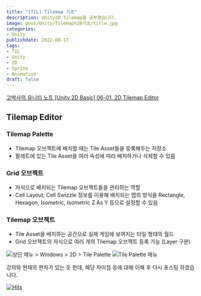 ```yaml
---
title: "[TIL] Tilemap 기초"
description: Unity2D Tilemap을 공부했습니다.
image: post/Unity/Tilemap%20기초/title.jpg
categories: 
- Unity 
publishdate: 2022-08-17
tags:
- TIL
- Unity
- 2D
- Sprite
- Animation
draft: false
---
```


[고박사의 유니티 노트 [Unity 2D Basic] 06-01. 2D Tilemap Editor](https://www.youtube.com/watch?v=9Y0bUhwxRyk&list=PLC2Tit6NyVie46nbdEM00wFoojjRlXIcf&index=10)

## Tilemap Editor
### Tilemap Palette
- Tilemap 오브젝트에 배치할 때는 Tile Asset들을 등록해두는 저장소
- 팔레트에 있는 Tile Asset을 여러 속성에 따라 배치하거나 삭제할 수 있음

### Grid 오브젝트
- 자식으로 배치되는 Tilemap 오브젝트들을 관리하는 역할
- Cell Layout, Cell Swizzle 정보를 이용해 배치되는 맵의 방식을 Rectangle, Hexagon, Isometric, Isometric Z As Y 등으로 설정할 수 있음

### Tilemap 오브젝트
- Tile Asset을 배치하는 공간으로 실제 게임에 보여지는 타일 형태의 월드
- Grid 오브젝트의 자식으로 여러 개의 Tilemap 오브젝트 등록 가능 (Layer 구분)

![상단 메뉴 > Windows > 2D > Tile Palette](post/Unity/Tilemap%20기초/1.png)
![Tile Palette 메뉴](post/Unity/Tilemap%20기초/2.png)

강의와 현재의 편차가 있는 듯 한데, 해당 차이점 등에 대해 이해 후 다시 포스팅 하겠습니다.

[![Hits](https://hits.seeyoufarm.com/api/count/incr/badge.svg?url=https%3A%2F%2Fdev-woong.io%2F2022.08.17-02&count_bg=%233D91C8&title_bg=%23555555&icon=&icon_color=%23E7E7E7&title=%EC%A1%B0%ED%9A%8C%EC%88%98&edge_flat=true)](https://hits.seeyoufarm.com)